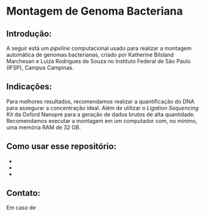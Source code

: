 # Montagem de Genoma Bacteriana
## Introdução:
A seguir está um _pipeline_ computacional usado para realizar a montagem automática de genomas bacterianas, criado por Katherine Bilsland Marchesan e Luiza Rodrigues de Souza no Instituto Federal de São Paulo (IFSP), Campus Campinas.

## Indicações:
Para melhores resultados, recomendamos realizar a quantificação do DNA para assegurar a concentração ideal. Além de utilizar o _Ligation Sequencing Kit_ da Oxford Nanopre para a geração de dados brutos de alta quantidade.
Recomendamos executar a montagem em um computador com, no mínimo, uma memória RAM de 32 GB.

Como usar esse repositório:
- 
-
-
-

Contato:
- 
Em caso de 

